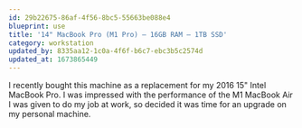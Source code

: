 ```yaml
---
id: 29b22675-86af-4f56-8bc5-55663be088e4
blueprint: use
title: '14" MacBook Pro (M1 Pro) – 16GB RAM – 1TB SSD'
category: workstation
updated_by: 8335aa12-1c0a-4f6f-b6c7-ebc3b5c2574d
updated_at: 1673865449
---
```

I recently bought this machine as a replacement for my 2016 15" Intel MacBook Pro. I was impressed with the performance of the M1 MacBook Air I was given to do my job at work, so decided it was time for an upgrade on my personal machine.